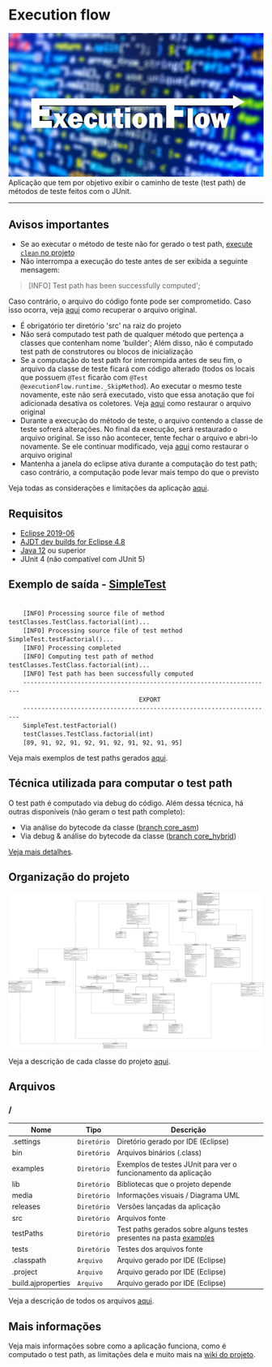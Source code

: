 # Execution flow
![](https://github.com/williamniemiec/ExecutionFlow/blob/master/media/logo/logo.jpg?raw=true)
Aplicação que tem por objetivo exibir o caminho de teste (test path) de métodos de teste feitos com o JUnit.

<hr />

## Avisos importantes
- Se ao executar o método de teste não for gerado o test path, [execute `clean` no projeto](https://github.com/williamniemiec/ExecutionFlow/wiki/Solu%C3%A7%C3%A3o-de-problemas#clean)
- Não interrompa a execução do teste antes de ser exibida a seguinte mensagem:
> [INFO] Test path has been successfully computed'; 

Caso contrário, o arquivo do código fonte pode ser comprometido. Caso isso ocorra, veja [aqui](https://github.com/williamniemiec/ExecutionFlow/wiki/Solu%C3%A7%C3%A3o-de-problemas#arquivo-fonte-comprometido) como recuperar o arquivo original.
- É obrigatório ter diretório 'src' na raiz do projeto
- Não será computado test path de qualquer método que pertença a classes que contenham nome 'builder'; Além disso, não é computado test path de construtores ou blocos de inicialização
- Se a computação do test path for interrompida antes de seu fim, o arquivo da classe de teste ficará com código alterado (todos os locais que possuem `@Test` ficarão com `@Test @executionFlow.runtime._SkipMethod`). Ao executar o mesmo teste novamente, este não será executado, visto que essa anotação que foi adicionada desativa os coletores. Veja [aqui](https://github.com/williamniemiec/ExecutionFlow/wiki/Solu%C3%A7%C3%A3o-de-problemas#arquivo-fonte-comprometido) como restaurar o arquivo original
- Durante a execução do método de teste, o arquivo contendo a classe de teste sofrerá alterações. No final da execução, será restaurado o arquivo original. Se isso não acontecer, tente fechar o arquivo e abri-lo novamente. Se ele continuar modificado, veja [aqui](https://github.com/williamniemiec/ExecutionFlow/wiki/Solu%C3%A7%C3%A3o-de-problemas#arquivo-fonte-comprometido) como restaurar o arquivo original
- Mantenha a janela do eclipse ativa durante a computação do test path; caso contrário, a computação pode levar mais tempo do que o previsto

Veja todas as considerações e limitações da aplicação [aqui](https://github.com/williamniemiec/ExecutionFlow/wiki/Limita%C3%A7%C3%B5es-e-pontos-importantes).

## Requisitos
- [Eclipse 2019-06](https://www.eclipse.org/downloads/packages/release/2019-06)
- [AJDT dev builds for Eclipse 4.8](http://download.eclipse.org/tools/ajdt/48/dev/update)
- [Java 12](https://www.oracle.com/java/technologies/javase/jdk12-archive-downloads.html) ou superior
- JUnit 4 (não compatível com JUnit 5)

## Exemplo de saída - [SimpleTest](https://github.com/williamniemiec/ExecutionFlow/blob/master/examples/SimpleTest.java)
<code>
	[INFO] Processing source file of method testClasses.TestClass.factorial(int)...
	[INFO] Processing source file of test method SimpleTest.testFactorial()...
	[INFO] Processing completed
	[INFO] Computing test path of method testClasses.TestClass.factorial(int)...
	[INFO] Test path has been successfully computed
	---------------------------------------------------------------------
	                                EXPORT                               
	---------------------------------------------------------------------
	SimpleTest.testFactorial()
	testClasses.TestClass.factorial(int)
	[89, 91, 92, 91, 92, 91, 92, 91, 92, 91, 95]
</code>


Veja mais exemplos de test paths gerados [aqui](https://github.com/williamniemiec/ExecutionFlow/wiki/Exemplos).

## Técnica utilizada para computar o test path

O test path é computado via debug do código. Além dessa técnica, há outras disponíveis (não geram o test path completo):

- Via análise do bytecode da classe ([branch core_asm](https://github.com/williamniemiec/ExecutionFlow/tree/core_asm))
- Via debug & análise do bytecode da classe ([branch core_hybrid](https://github.com/williamniemiec/ExecutionFlow/tree/core_hybrid))

[Veja mais detalhes](https://github.com/williamniemiec/ExecutionFlow/wiki/Como-%C3%A9-computado-o-test-path).


## Organização do projeto
![UML diagram](https://github.com/williamniemiec/ExecutionFlow/blob/master/media/uml/UML.png?raw=true)

Veja a descrição de cada classe do projeto [aqui](https://github.com/williamniemiec/ExecutionFlow/wiki/Classes,-Interfaces-e-Aspectos).

##  Arquivos
### /
|        Nome        |Tipo|Descrição|
|----------------|-------------------------------|-----------------------------|
|.settings|`Diretório`|Diretório gerado por IDE (Eclipse)|
| bin |`Diretório`      |Arquivos binários (.class)|
|examples   |`Diretório`|	Exemplos de testes JUnit para ver o funcionamento da aplicação   |
|lib   |`Diretório`|Bibliotecas que o projeto depende   |
|media |`Diretório`|Informações visuais / Diagrama UML|
|releases |`Diretório`|Versões lançadas da aplicação|
|src     |`Diretório`| Arquivos fonte|
|testPaths|`Diretório`|Test paths gerados sobre alguns testes presentes na pasta [examples](https://github.com/williamniemiec/ExecutionFlow/blob/master/examples)|
|tests|`Diretório`|Testes dos arquivos fonte|
|.classpath|`Arquivo`|Arquivo gerado por IDE (Eclipse)|
|.project|`Arquivo`|Arquivo gerado por IDE (Eclipse)|
|build.ajproperties|`Arquivo`|Arquivo gerado por IDE (Eclipse)|

Veja a descrição de todos os arquivos [aqui](https://github.com/williamniemiec/ExecutionFlow/wiki/Arquivos).

## Mais informações
Veja mais informações sobre como a aplicação funciona, como é computado o test path, as limitações dela e muito mais na [wiki do projeto](https://github.com/williamniemiec/ExecutionFlow/wiki).

